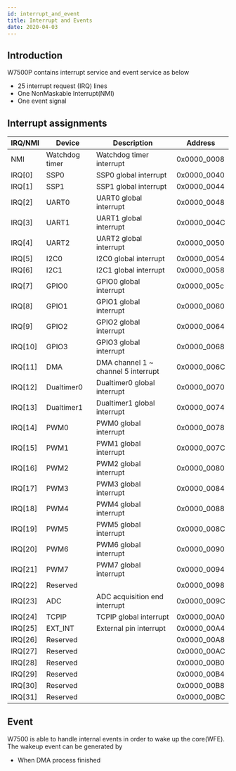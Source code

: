 ```yaml
---
id: interrupt_and_event
title: Interrupt and Events
date: 2020-04-03
---
```


## Introduction

W7500P contains interrupt service and event service as below

  * 25 interrupt request (IRQ) lines
  * One NonMaskable Interrupt(NMI)
  * One event signal

## Interrupt assignments

|IRQ/NMI |     Device     |             Description             |   Address   |
|--------|----------------|-------------------------------------|-------------|
|NMI     | Watchdog timer | Watchdog timer interrupt            | 0x0000_0008 |
|IRQ[0]  | SSP0           | SSP0 global interrupt               | 0x0000_0040 |
|IRQ[1]  | SSP1           | SSP1 global interrupt               | 0x0000_0044 |
|IRQ[2]  | UART0          | UART0 global interrupt              | 0x0000_0048 | 
|IRQ[3]  | UART1          | UART1 global interrupt              | 0x0000_004C | 
|IRQ[4]  | UART2          | UART2 global interrupt              | 0x0000_0050 | 
|IRQ[5]  | I2C0           | I2C0 global interrupt               | 0x0000_0054 | 
|IRQ[6]  | I2C1           | I2C1 global interrupt               | 0x0000_0058 | 
|IRQ[7]  | GPIO0          | GPIO0 global interrupt              | 0x0000_005c | 
|IRQ[8]  | GPIO1          | GPIO1 global interrupt              | 0x0000_0060 | 
|IRQ[9]  | GPIO2          | GPIO2 global interrupt              | 0x0000_0064 | 
|IRQ[10] | GPIO3          | GPIO3 global interrupt              | 0x0000_0068 | 
|IRQ[11] | DMA            | DMA channel 1 ~ channel 5 interrupt | 0x0000_006C |
|IRQ[12] | Dualtimer0     | Dualtimer0 global interrupt         | 0x0000_0070 |
|IRQ[13] | Dualtimer1     | Dualtimer1 global interrupt         | 0x0000_0074 |
|IRQ[14] | PWM0           | PWM0 global interrupt               | 0x0000_0078 |
|IRQ[15] | PWM1           | PWM1 global interrupt               | 0x0000_007C |
|IRQ[16] | PWM2           | PWM2 global interrupt               | 0x0000_0080 |
|IRQ[17] | PWM3           | PWM3 global interrupt               | 0x0000_0084 |
|IRQ[18] | PWM4           | PWM4 global interrupt               | 0x0000_0088 |
|IRQ[19] | PWM5           | PWM5 global interrupt               | 0x0000_008C |
|IRQ[20] | PWM6           | PWM6 global interrupt               | 0x0000_0090 |
|IRQ[21] | PWM7           | PWM7 global interrupt               | 0x0000_0094 |
|IRQ[22] | Reserved       |                                     | 0x0000_0098 |
|IRQ[23] | ADC            | ADC acquisition end interrupt       | 0x0000_009C |
|IRQ[24] | TCPIP          | TCPIP global interrupt              | 0x0000_00A0 |
|IRQ[25] | EXT_INT        | External pin interrupt              | 0x0000_00A4 |
|IRQ[26] | Reserved       |                                     | 0x0000_00A8 |
|IRQ[27] | Reserved       |                                     | 0x0000_00AC |
|IRQ[28] | Reserved       |                                     | 0x0000_00B0 |
|IRQ[29] | Reserved       |                                     | 0x0000_00B4 |
|IRQ[30] | Reserved       |                                     | 0x0000_00B8 |
|IRQ[31] | Reserved       |                                     | 0x0000_00BC |


## Event

W7500 is able to handle internal events in order to wake up the core(WFE). The wakeup event can be generated by
 
  * When DMA process finished
